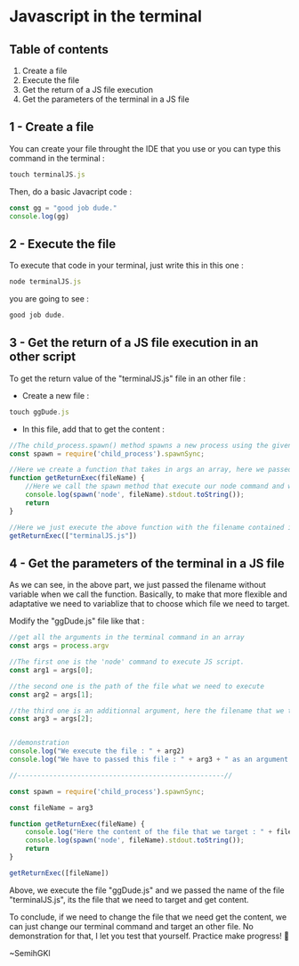 # Javascript in the terminal

## Table of contents

1. Create a file
2. Execute the file
3. Get the return of a JS file execution
4. Get the parameters of the terminal in a JS file

## 1 - Create a file

You can create your file throught the IDE that you use or you can type this command in the terminal :

```js
touch terminalJS.js
```

Then, do a basic Javacript code :

```js
const gg = "good job dude."
console.log(gg)
```

## 2 - Execute the file

To execute that code in your terminal, just write this in this one :

```js
node terminalJS.js
```

you are going to see :

```js
good job dude.
```

## 3 - Get the return of a JS file execution in an other script

To get the return value of the "terminalJS.js" file in an other file :

- Create a new file :

```js
touch ggDude.js
```

- In this file, add that to get the content :

```js
//The child_process.spawn() method spawns a new process using the given command, with command-line arguments in args, but the spawnAsync function will not return until the child process has fully closed.
const spawn = require('child_process').spawnSync;

//Here we create a function that takes in args an array, here we passed just the filename and no more because terminalJS.js file don't need argument for its execution
function getReturnExec(fileName) {
    //Here we call the spawn method that execute our node command and we log the result
    console.log(spawn('node', fileName).stdout.toString());
    return 
}

//Here we just execute the above function with the filename contained in an array by reason of the spawnSync function need in second argument the arguments of our command that we need to execute
getReturnExec(["terminalJS.js"])
```

## 4 - Get the parameters of the terminal in a JS file

As we can see, in the above part, we just passed the filename without variable when we call the function.
Basically, to make that more flexible and adaptative we need to variablize that to choose which file we need to target.

Modify the "ggDude.js" file like that :

```js
//get all the arguments in the terminal command in an array
const args = process.argv

//The first one is the 'node' command to execute JS script.
const arg1 = args[0];

//the second one is the path of the file what we need to execute
const arg2 = args[1];

//the third one is an additionnal argument, here the filename that we target, to get its content
const arg3 = args[2];


//demonstration
console.log("We execute the file : " + arg2)
console.log("We have to passed this file : " + arg3 + " as an argument.");

//----------------------------------------------------//

const spawn = require('child_process').spawnSync;

const fileName = arg3

function getReturnExec(fileName) {
    console.log("Here the content of the file that we target : " + fileName);
    console.log(spawn('node', fileName).stdout.toString());
    return 
}

getReturnExec([fileName])
```

Above, we execute the file "ggDude.js" and we passed the name of the file "terminalJS.js", its the file that we need to target and get content.

To conclude, if we need to change the file that we need get the content, we can just change our terminal command and target an other file.
No demonstration for that, I let you test that yourself.
Practice make progress! :muscle:
  
~SemihGKl
